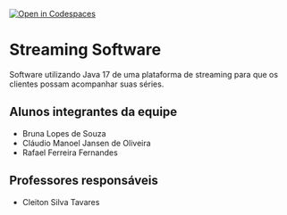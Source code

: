 [![Open in Codespaces](https://classroom.github.com/assets/launch-codespace-7f7980b617ed060a017424585567c406b6ee15c891e84e1186181d67ecf80aa0.svg)](https://classroom.github.com/open-in-codespaces?assignment_repo_id=10848660)
# Streaming Software
Software utilizando Java 17 de uma plataforma de streaming para que os clientes possam acompanhar suas séries.

## Alunos integrantes da equipe

* Bruna Lopes de Souza
* Cláudio Manoel Jansen de Oliveira
* Rafael Ferreira Fernandes

## Professores responsáveis

* Cleiton Silva Tavares

